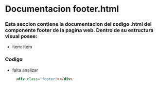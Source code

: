 # Documentacion footer.html

### Esta seccion contiene la documentacion del codigo .html del componente footer de la pagina web. Dentro de su estructura visual posee: 
*  item: item

### Codigo
* falta analizar
``` html 
     <div class="footer"></div>
``` 

